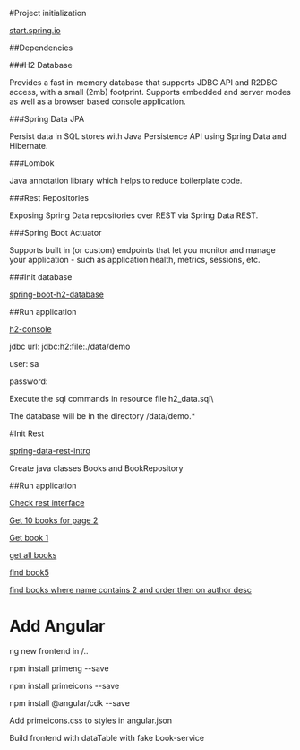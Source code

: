 #Project initialization

[start.spring.io](https://start.spring.io/)

##Dependencies

###H2 Database

Provides a fast in-memory database that supports JDBC API and R2DBC access, with a small (2mb) footprint. Supports embedded and server modes as well as a browser based console application.

###Spring Data JPA

Persist data in SQL stores with Java Persistence API using Spring Data and Hibernate.

###Lombok

Java annotation library which helps to reduce boilerplate code.

###Rest Repositories

Exposing Spring Data repositories over REST via Spring Data REST.

###Spring Boot Actuator

Supports built in (or custom) endpoints that let you monitor and manage your application - such as application health, metrics, sessions, etc.

###Init database

[spring-boot-h2-database](https://www.baeldung.com/spring-boot-h2-database)

##Run application

[h2-console](http://localhost:8080/h2-console)

jdbc url: jdbc:h2:file:./data/demo

user: sa

password: <see application.properties>

Execute the sql commands in resource file h2_data.sql\

The database will be in the directory <install dir>/data/demo.*

#Init Rest

[spring-data-rest-intro](https://www.baeldung.com/spring-data-rest-intro)

Create java classes Books and BookRepository

##Run application

[Check rest interface](http://localhost:8080/)

[Get 10 books for page 2](http://localhost:8080/books?page=1&size=10)

[Get book 1](http://localhost:8080/books/1)

[get all books](http://localhost:8080/books)

[find book5](http://localhost:8080/books/search/findByName?name=Book5)

[find books where name contains 2 and order then on author desc](http://localhost:8080/books/search/findByNameContaining?namePart=2&sort=author,desc&page=0&size=12)

# Add Angular

ng new frontend in <springboot install dir>/..

npm install primeng --save

npm install primeicons --save

npm install @angular/cdk --save

Add primeicons.css to styles in angular.json

Build frontend with dataTable with fake book-service




